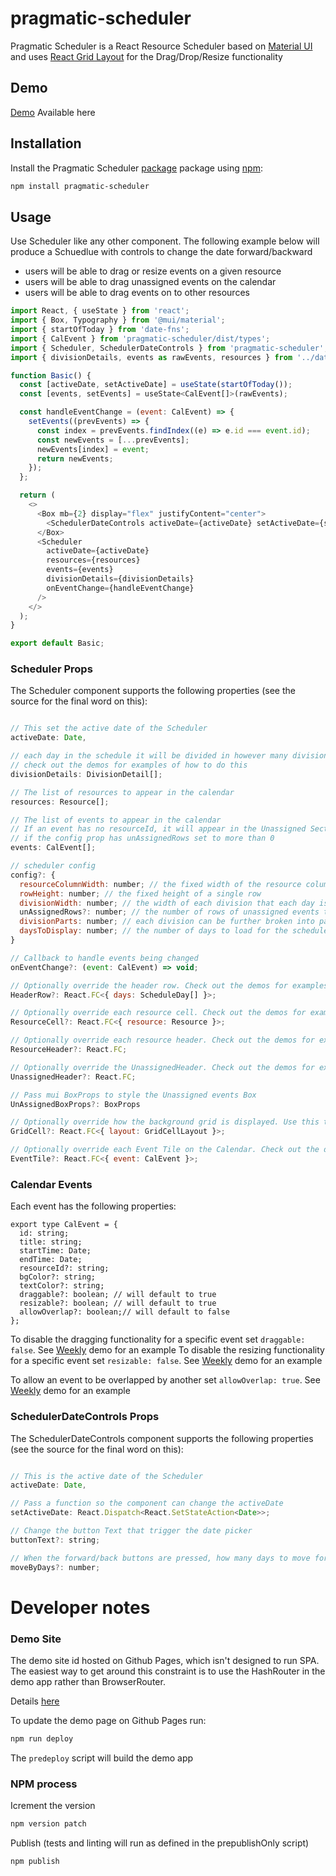 # pragmatic-scheduler

Pragmatic Scheduler is a React Resource Scheduler based on [Material UI](https://mui.com/material-ui/getting-started/) and uses [React Grid Layout](https://github.com/react-grid-layout/react-grid-layout) for the Drag/Drop/Resize functionality

## Demo

[Demo](https://paul-orchid.github.io/pragmatic-scheduler) Available here

## Installation

Install the Pragmatic Scheduler [package](https://www.npmjs.org/package/pragmatic-scheduler) package using [npm](https://www.npmjs.com/):

```bash
npm install pragmatic-scheduler
```

## Usage

Use Scheduler like any other component. The following example below will
produce a Schuedlue with controls to change the date forward/backward

- users will be able to drag or resize events on a given resource
- users will be able to drag unassigned events on the calendar
- users will be able to drag events on to other resources

```js
import React, { useState } from 'react';
import { Box, Typography } from '@mui/material';
import { startOfToday } from 'date-fns';
import { CalEvent } from 'pragmatic-scheduler/dist/types';
import { Scheduler, SchedulerDateControls } from 'pragmatic-scheduler';
import { divisionDetails, events as rawEvents, resources } from '../data/daily';

function Basic() {
  const [activeDate, setActiveDate] = useState(startOfToday());
  const [events, setEvents] = useState<CalEvent[]>(rawEvents);

  const handleEventChange = (event: CalEvent) => {
    setEvents((prevEvents) => {
      const index = prevEvents.findIndex((e) => e.id === event.id);
      const newEvents = [...prevEvents];
      newEvents[index] = event;
      return newEvents;
    });
  };

  return (
    <>
      <Box mb={2} display="flex" justifyContent="center">
        <SchedulerDateControls activeDate={activeDate} setActiveDate={setActiveDate} />
      </Box>
      <Scheduler
        activeDate={activeDate}
        resources={resources}
        events={events}
        divisionDetails={divisionDetails}
        onEventChange={handleEventChange}
      />
    </>
  );
}

export default Basic;

```

### Scheduler Props

The Scheduler component supports the following properties (see the source for the final word on this):

```js

// This set the active date of the Scheduler
activeDate: Date,

// each day in the schedule it will be divided in however many divisions are provided here
// check out the demos for examples of how to do this
divisionDetails: DivisionDetail[];

// The list of resources to appear in the calendar
resources: Resource[];

// The list of events to appear in the calendar
// If an event has no resourceId, it will appear in the Unassigned Section
// if the config prop has unAssignedRows set to more than 0
events: CalEvent[];

// scheduler config
config?: {
  resourceColumnWidth: number; // the fixed width of the resource column
  rowHeight: number; // the fixed height of a single row
  divisionWidth: number; // the width of each division that each day is split into
  unAssignedRows?: number; // the number of rows of unassigned events to show above the calendar. Set to 0 to not have any Unassigned Section
  divisionParts: number; // each division can be further broken into parts. E.g. a 2 hour division may be broke into 4 30 minut parts. This controls the snapping when dragging/resizing.
  daysToDisplay: number; // the number of days to load for the scheduler. Check out the demos for examples
}

// Callback to handle events being changed
onEventChange?: (event: CalEvent) => void;

// Optionally override the header row. Check out the demos for examples
HeaderRow?: React.FC<{ days: ScheduleDay[] }>;

// Optionally override each resource cell. Check out the demos for examples
ResourceCell?: React.FC<{ resource: Resource }>;

// Optionally override each resource header. Check out the demos for examples
ResourceHeader?: React.FC;

// Optionally override the UnassignedHeader. Check out the demos for examples
UnassignedHeader?: React.FC;

// Pass mui BoxProps to style the Unassigned events Box
UnAssignedBoxProps?: BoxProps

// Optionally override how the background grid is displayed. Use this to change the format or add extra information to the grid. Check out the demos for examples
GridCell?: React.FC<{ layout: GridCellLayout }>;

// Optionally override each Event Tile on the Calendar. Check out the demos for examples
EventTile?: React.FC<{ event: CalEvent }>;
```

### Calendar Events

Each event has the following properties:

```
export type CalEvent = {
  id: string;
  title: string;
  startTime: Date;
  endTime: Date;
  resourceId?: string;
  bgColor?: string;
  textColor?: string;
  draggable?: boolean; // will default to true
  resizable?: boolean; // will default to true
  allowOverlap?: boolean;// will default to false
};
```

To disable the dragging functionality for a specific event set `draggable: false`. See [Weekly](https://paul-orchid.github.io/pragmatic-scheduler/#/week) demo for an example
To disable the resizing functionality for a specific event set `resizable: false`. See [Weekly](https://paul-orchid.github.io/pragmatic-scheduler/#/week) demo for an example

To allow an event to be overlapped by another set `allowOverlap: true`. See [Weekly](https://paul-orchid.github.io/pragmatic-scheduler/#/week) demo for an example

### SchedulerDateControls Props

The SchedulerDateControls component supports the following properties (see the source for the final word on this):

```js

// This is the active date of the Scheduler
activeDate: Date,

// Pass a function so the component can change the activeDate
setActiveDate: React.Dispatch<React.SetStateAction<Date>>;

// Change the button Text that trigger the date picker
buttonText?: string;

// When the forward/back buttons are pressed, how many days to move forward/back
moveByDays?: number;

```

# Developer notes

### Demo Site

The demo site id hosted on Github Pages, which isn't designed to run SPA. The easiest way to get around this constraint is to use the HashRouter in the demo app rather than BrowserRouter.

Details [here](https://stackoverflow.com/a/46060999/4553162)

To update the demo page on Github Pages run:

```bash
npm run deploy
```

The `predeploy` script will build the demo app

### NPM process

Icrement the version

```bash
npm version patch
```

Publish (tests and linting will run as defined in the prepublishOnly script)

```bash
npm publish
```

